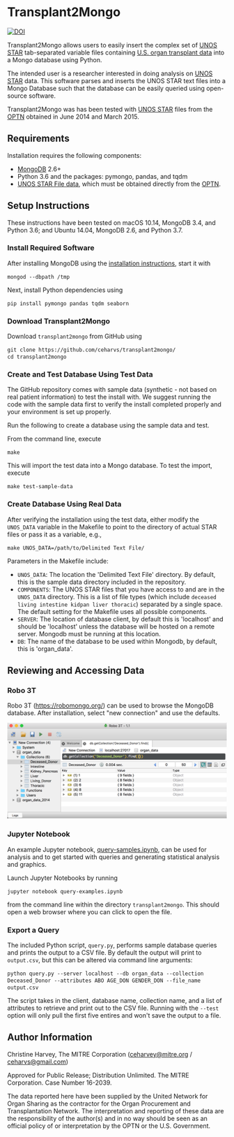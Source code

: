 # Transplant2Mongo

[![DOI](https://zenodo.org/badge/82126974.svg)](https://zenodo.org/badge/latestdoi/82126974)

Transplant2Mongo allows users to easily insert the complex set of [UNOS STAR](https://optn.transplant.hrsa.gov/data) tab-separated variable files containing [U.S. organ transplant data](https://optn.transplant.hrsa.gov/) into a Mongo database using Python. 

The intended user is a researcher interested in doing analysis on [UNOS STAR](https://optn.transplant.hrsa.gov/) data. This software parses and inserts the UNOS STAR text files into a Mongo Database such that the database can be easily queried using open-source software.

Transplant2Mongo was has been tested with [UNOS STAR](https://optn.transplant.hrsa.gov/data) files from the [OPTN](https://optn.transplant.hrsa.gov/) obtained in June 2014 and March 2015.

## Requirements

Installation requires the following components:

* [MongoDB](https://docs.mongodb.com/manual/tutorial/) 2.6+
* Python 3.6 and the packages: pymongo, pandas, and tqdm
* [UNOS STAR File data](https://optn.transplant.hrsa.gov/), which must be obtained directly from the [OPTN](https://optn.transplant.hrsa.gov/).

## Setup Instructions

These instructions have been tested on macOS 10.14, MongoDB 3.4, and Python 3.6; and Ubuntu 14.04, MongoDB 2.6, and Python 3.7. 

### Install Required Software

After installing MongoDB using the [installation instructions](https://docs.mongodb.com/manual/administration/install-community/), start it with

```
mongod --dbpath /tmp
```

Next, install Python dependencies using

```
pip install pymongo pandas tqdm seaborn
```

### Download Transplant2Mongo

Download `transplant2mongo` from GitHub using

```
git clone https://github.com/ceharvs/transplant2mongo/
cd transplant2mongo
```

### Create and Test Database Using Test Data

The GitHub repository comes with sample data (synthetic - not based on real patient information) to test the install with.  We suggest running the code with the sample data first to verify the install completed properly and your environment is set up properly.

Run the following to create a database using the sample data and test. 

From the command line, execute

```
make
```

This will import the test data into a Mongo database. To test the import, execute

```
make test-sample-data
```

### Create Database Using Real Data

After verifying the installation using the test data, either modify the `UNOS_DATA` variable in the Makefile to point to the directory of actual STAR files or pass it as a variable, e.g.,

```
make UNOS_DATA=/path/to/Delimited Text File/
```

Parameters in the Makefile include:

* `UNOS_DATA`: The location the 'Delimited Text File' directory. By default, this is the sample data directory included in the repository.
* `COMPONENTS`: The UNOS STAR files that you have access to and are in the `UNOS_DATA` directory. This is a list of file types (which include `deceased living intestine kidpan liver thoracic`) separated by a single space.  The default setting for the Makefile uses all possible components.
* `SERVER`: The location of database client, by default this is 'localhost' and should be 'localhost' unless the database will be hosted on a remote server. Mongodb must be running at this location.
* `DB`: The name of the database to be used within Mongodb, by default, this is 'organ_data'.

## Reviewing and Accessing Data

### Robo 3T

Robo 3T (https://robomongo.org/) can be used to browse the MongoDB database. After installation, select "new connection" and use the defaults.

![Robo3T screenshot](images/Robo3T.png)

### Jupyter Notebook

An example Jupyter notebook, [query-samples.ipynb](https://github.com/ceharvs/transplant2mongo/blob/master/query-examples.ipynb), can be used for analysis and to get started with queries and generating statistical analysis and graphics.

Launch Jupyter Notebooks by running 

```
jupyter notebook query-examples.ipynb
``` 

from the command line within the directory `transplant2mongo`.  This should open a web browser where you can click to open the file.  

### Export a Query

The included Python script, `query.py`, performs sample database queries and prints the output to a CSV file.  By default the output will print to `output.csv`, but this can be altered via command line arguments:

```
python query.py --server localhost --db organ_data --collection Deceased_Donor --attributes ABO AGE_DON GENDER_DON --file_name output.csv
```

The script takes in the client, database name, collection name, and a list of attributes to retrieve and print out to the CSV file.  Running with the `--test` option will only pull the first five entires and won't save the output to a file. 


## Author Information

Christine Harvey, The MITRE Corporation (ceharvey@mitre.org / ceharvs@gmail.com)

Approved for Public Release; Distribution Unlimited. The MITRE Corporation. Case Number 16-2039.

The data reported here have been supplied by the United Network for Organ Sharing as the contractor for the Organ Procurement and Transplantation Network. The interpretation and reporting of these data are the responsibility of the author(s) and in no way should be seen as an official policy of or interpretation by the OPTN or the U.S. Government.
